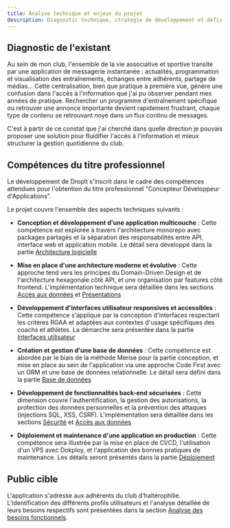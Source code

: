 ```yaml
---
title: Analyse technique et enjeux du projet
description: Diagnostic technique, stratégie de développement et défis du projet DropIt
---
```


## Diagnostic de l'existant

Au sein de mon club, l'ensemble de la vie associative et sportive transite par une application de messagerie instantanée : actualités, programmation et visualisation des entraînements, échanges entre adhérents, partage de médias... Cette centralisation, bien que pratique à première vue, génère une confusion dans l'accès à l'information que j'ai pu observer pendant mes années de pratique. Rechercher un programme d'entraînement spécifique ou retrouver une annonce importante devient rapidement frustrant, chaque type de contenu se retrouvant noyé dans un flux continu de messages.

C'est à partir de ce constat que j'ai cherché dans quelle direction je pouvais proposer une solution pour fluidifier l'accès à l'information et mieux structurer la gestion quotidienne du club.

## Compétences du titre professionnel

Le développement de DropIt s'inscrit dans le cadre des compétences attendues pour l'obtention du titre professionnel "Concepteur Développeur d'Applications".

Le projet couvre l'ensemble des aspects techniques suivants :

- **Conception et développement d'une application multicouche** : Cette compétence est explorée à travers l'architecture monorepo avec packages partagés et la séparation des responsabilités entre API, interface web et application mobile. Le détail sera développé dans la partie [Architecture logicielle](/conception/architecture)

- **Mise en place d'une architecture moderne et évolutive** : Cette approche tend vers les principes du Domain-Driven Design et de l'architecture hexagonale côté API, et une organisation par features côté frontend. L'implémentation technique sera détaillée dans les sections [Accès aux données](/conception/acces-donnees) et [Présentations](/conception/presentations)

- **Développement d'interfaces utilisateur responsives et accessibles** : Cette compétence s'applique par la conception d'interfaces respectant les critères RGAA et adaptées aux contextes d'usage spécifiques des coachs et athlètes. La démarche sera présentée dans la partie [Interfaces utilisateur](/conception/interfaces)

- **Création et gestion d'une base de données** : Cette compétence est abordée par le biais de la méthode Merise pour la partie conception, et mise en place au sein de l'application via une approche Code First avec un ORM et une base de données relationnelle. Le détail sera défini dans la partie [Base de données](/conception/base-donnees)

- **Développement de fonctionnalités back-end sécurisées** : Cette dimension couvre l'authentification, la gestion des autorisations, la protection des données personnelles et la prévention des attaques (injections SQL, XSS, CSRF). L'implémentation sera détaillée dans les sections [Sécurité](/securite/conception/) et [Accès aux données](/conception/acces-donnees)

- **Déploiement et maintenance d'une application en production** : Cette compétence sera illustrée par la mise en place de CI/CD, l'utilisation d'un VPS avec Dokploy, et l'application des bonnes pratiques de maintenance. Les détails seront présentés dans la partie [Déploiement](/deploiement/preparation/)

## Public cible

L'application s'adresse aux adhérents du club d'haltérophilie. L'identification des différents profils utilisateurs et l'analyse détaillée de leurs besoins respectifs sont présentées dans la section [Analyse des besoins fonctionnels](/conception/analyse/).